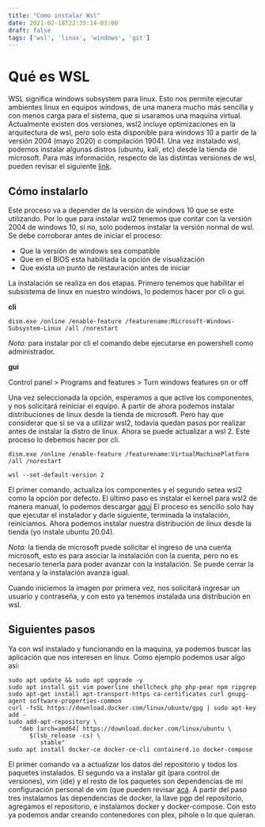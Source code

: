```yaml
---
title: "Como instalar Wsl"
date: 2021-02-18T22:35:14-03:00
draft: false
tags: ['wsl', 'linux', 'windows', 'git']
---
```


# Qué es WSL

WSL significa windows subsystem para linux. Esto nos permite ejecutar ambientes linux en equipos windows, de una manera mucho más sencilla y con menos carga para el sistema, que si usaramos una maquina virtual.
Actualmente existen dos versiones, wsl2 incluye optimizaciones en la arquitectura de wsl, pero solo esta disponible para windows 10 a partir de la versión 2004 (mayo 2020) o compilación 19041.
Una vez instalado wsl, podemos instalar algunas distros (ubuntu, kali, etc) desde la tienda de microsoft.
Para más información, respecto de las distintas versiones de wsl, pueden revisar el siguiente [link](https://docs.microsoft.com/es-es/windows/wsl/compare-versions).

## Cómo instalarlo

Este proceso va a depender de la versión de windows 10 que se este utilizando. Por lo que para instalar wsl2 tenemos que contar con la versión 2004 de windows 10, si no, solo podemos  instalar la versión normal de wsl.
Se debe corroborar antes de iniciar el proceso:

* Que la versión de windows sea compatible
* Que en el BIOS esta habilitada la opción de visualización
* Que exista un punto de restauración antes de iniciar

La instalación se realiza en dos etapas. Primero tenemos que habilitar el subsistema de linux en nuestro windows, lo podemos hacer por cli o gui.

**cli**

`dism.exe /online /enable-feature /featurename:Microsoft-Windows-Subsystem-Linux /all /norestart`

*Nota:* para instalar por cli el comando debe ejecutarse en powershell como administrador.

**gui**

Control panel > Programs and features > Turn windows features on or off

Una vez seleccionada la opción, esperamos a que active los componentes, y nos solicitará reiniciar el equipo.
A partir de ahora podemos instalar distribuciones de linux desde la tienda de microsoft.
Pero hay que considerar que si se va a utilizar wsl2, todavía quedan pasos por realizar antes de instalar la distro de linux.
Ahora se puede actualizar a wsl 2. Este proceso lo debemos hacer por cli.

```
dism.exe /online /enable-feature /featurename:VirtualMachinePlatform /all /norestart

wsl --set-default-version 2
```

El primer comando, actualiza los componentes y el segundo setea wsl2 como la opción por defecto.
El último paso es instalar el kernel para wsl2 de manera manual, lo podemos descargar [aquí](https://wslstorestorage.blob.core.windows.net/wslblob/wsl_update_x64.msi)
El proceso es sencillo solo hay que ejecutar el instalador y darle siguiente, terminada la instalación, reiniciamos.
Ahora podemos instalar nuestra distribución de linux desde la tienda (yo instale ubuntu 20.04).

*Nota:* la tienda de microsoft puede solicitar el ingreso de una cuenta microsoft, esto es para asociar la instalación con la cuenta, pero no es necesario tenerla para poder avanzar con la instalación. Se puede cerrar la ventana y la instalación avanza igual.

Cuando iniciemos la imagen por primera vez, nos solicitará ingresar un usuario y contraseña, y con esto ya tenemos instalada una distribución en wsl.

## Siguientes pasos

Ya con wsl instalado y funcionando en la maquina, ya podemos buscar las aplicación que nos interesen en linux.
Como ejemplo podemos usar algo así:

```
sudo apt update && sudo apt upgrade -y
sudo apt install git vim powerline shellcheck php php-pear npm ripgrep
sudo apt-get install apt-transport-https ca-certificates curl gnupg-agent software-properties-common
curl -fsSL https://download.docker.com/linux/ubuntu/gpg | sudo apt-key add -
sudo add-apt-repository \
   "deb [arch=amd64] https://download.docker.com/linux/ubuntu \
      $(lsb_release -cs) \
         stable"
sudo apt install docker-ce docker-ce-cli containerd.io docker-compose
```

El primer comando va a actualizar los datos del repositorio y todos los paquetes instalados.
El segundo va a instalar git (para control de versiones), vim (ide) y el resto de los paquetes son dependencias de mi configuración personal de vim (que pueden revisar [acá](https://github.com/Juanito87/dotfiles).
A partir del paso tres instalamos las dependencias de docker, la llave pgp del repositorio, agregamos el repositorio, e instalamos docker y docker-compose.
Con esto ya podemos andar creando contenedores con plex, pihole o lo que quieran.
